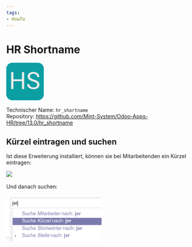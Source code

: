 ```yaml
---
tags:
- HowTo
---
```

# HR Shortname
![](assets/icon_odoo_hr_shortname.png)

Technischer Name: `hr_shortname`\
Repository: <https://github.com/Mint-System/Odoo-Apps-HR/tree/13.0/hr_shortname>

## Kürzel eintragen und suchen

Ist diese Erweiterung installiert, können sie bei Mitarbeitenden ein Kürzel eintragen:

![](assets/HR%20Shortname%20Kürzel%20Erfassen.png)

Und danach suchen:

![](assets/HR%20Shortname%20Suche.png)